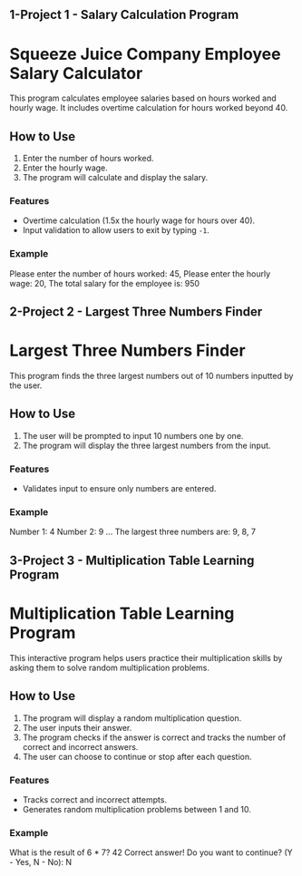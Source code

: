 ## 1-Project 1 - Salary Calculation Program 
# Squeeze Juice Company Employee Salary Calculator

This program calculates employee salaries based on hours worked and hourly wage. It includes overtime calculation for hours worked beyond 40.

## How to Use
1. Enter the number of hours worked.
2. Enter the hourly wage.
3. The program will calculate and display the salary.

### Features
- Overtime calculation (1.5x the hourly wage for hours over 40).
- Input validation to allow users to exit by typing `-1`.

### Example
Please enter the number of hours worked: 45,
Please enter the hourly wage: 20,
The total salary for the employee is: 950


## 2-Project 2 - Largest Three Numbers Finder
# Largest Three Numbers Finder

This program finds the three largest numbers out of 10 numbers inputted by the user.

## How to Use
1. The user will be prompted to input 10 numbers one by one.
2. The program will display the three largest numbers from the input.

### Features
- Validates input to ensure only numbers are entered.
### Example
Number 1: 4 Number 2: 9 ... The largest three numbers are: 9, 8, 7


## 3-Project 3 - Multiplication Table Learning Program
# Multiplication Table Learning Program

This interactive program helps users practice their multiplication skills by asking them to solve random multiplication problems.

## How to Use
1. The program will display a random multiplication question.
2. The user inputs their answer.
3. The program checks if the answer is correct and tracks the number of correct and incorrect answers.
4. The user can choose to continue or stop after each question.

### Features
- Tracks correct and incorrect attempts.
- Generates random multiplication problems between 1 and 10.

### Example
What is the result of 6 * 7? 42 Correct answer! Do you want to continue? (Y - Yes, N - No): N

